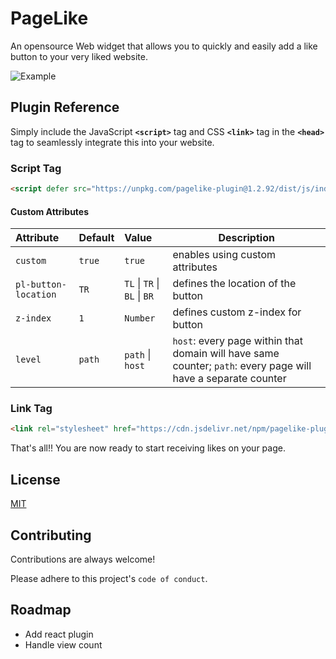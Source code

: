 <!-- ![Logo](https://raw.githubusercontent.com/iamanishroy/pagelike/main/assets/logo-small.png) -->


# PageLike

An opensource Web widget that allows you to quickly and easily add a like button to your very liked website.

<!-- ## Demo -->
![Example](https://user-images.githubusercontent.com/62830866/203528800-23ba7697-3ad8-4a2f-88c7-990d6b3fe673.png)

<!-- Insert gif or link to demo -->


<!-- ## Features

- Light/dark mode toggle
- Live previews
- Fullscreen mode
- Cross platform -->


## Plugin Reference

Simply include the JavaScript **`<script>`** tag and CSS **`<link>`** tag in the **`<head>`** tag to seamlessly integrate this into your website.


### Script Tag 

```html
<script defer src="https://unpkg.com/pagelike-plugin@1.2.92/dist/js/index.js"></script>
```

#### Custom Attributes

| Attribute | Default | Value | Description |
| :-------- | :------ | :---- |------------ |
| `custom`  | `true`  | `true`| enables using custom attributes |
| `pl-button-location` | `TR` | `TL` \| `TR` \| `BL` \| `BR` | defines the location of the button | 
| `z-index` | `1` | `Number` | defines custom z-index for button |
| `level` | `path` | `path` \| `host` | `host`: every page within that domain will have same counter; `path`: every page will have a separate counter   |

### Link Tag 

```html
<link rel="stylesheet" href="https://cdn.jsdelivr.net/npm/pagelike-plugin@1.2.92/dist/css/styles.css" />
```
That's all!! You are now ready to start receiving likes on your page.


<!-- ## Screenshots

![App Screenshot](https://via.placeholder.com/468x300?text=App+Screenshot+Here) -->


## License

[MIT](https://choosealicense.com/licenses/mit/)


## Contributing

Contributions are always welcome!

Please adhere to this project's `code of conduct`.

## Roadmap

- Add react plugin
- Handle view count

